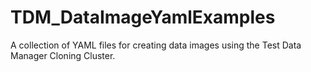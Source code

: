 # TDM_DataImageYamlExamples
A collection of YAML files for creating data images using the Test Data Manager Cloning Cluster.

